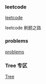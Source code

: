 ### leetcode

[leetcode](https://leetcode.com/problems)

leetcode 刷题之路

### problems

[problems](https://github.com/Damon-Salvatore/leetcode/blob/js/problems.md)

### Tree 专区

[Tree](https://github.com/Damon-Salvatore/leetcode/tree/js/Tree)
